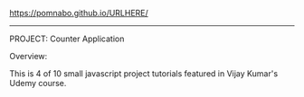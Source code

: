 https://pomnabo.github.io/URLHERE/


------------------------------
PROJECT: Counter Application

Overview:

This is 4 of 10 small javascript project tutorials featured in Vijay Kumar's Udemy course.